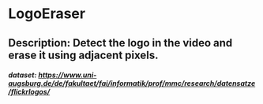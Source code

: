 # LogoEraser
Description: Detect the logo in the video and erase it using adjacent pixels.
------------------
##### dataset: https://www.uni-augsburg.de/de/fakultaet/fai/informatik/prof/mmc/research/datensatze/flickrlogos/
